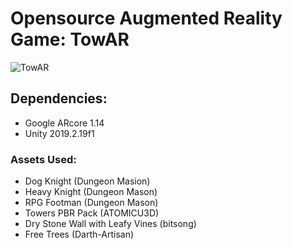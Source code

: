 # Opensource Augmented Reality Game: TowAR
![TowAR](https://i.imgur.com/FMdV13C.png)

## Dependencies:
- Google ARcore 1.14 
- Unity 2019.2.19f1

### Assets Used:
- Dog Knight (Dungeon Masion)
- Heavy Knight (Dungeon Mason)
- RPG Footman (Dungeon Mason)
- Towers PBR Pack (ATOMICU3D)
- Dry Stone Wall with Leafy Vines (bitsong)
- Free Trees (Darth-Artisan)
